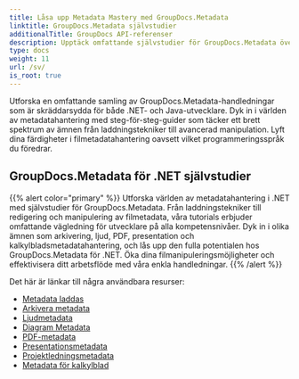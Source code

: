 ```yaml
---
title: Låsa upp Metadata Mastery med GroupDocs.Metadata
linktitle: GroupDocs.Metadata självstudier
additionalTitle: GroupDocs API-referenser
description: Upptäck omfattande självstudier för GroupDocs.Metadata över plattformar. Bemästra metadatahantering i .NET och Java utan ansträngning.
type: docs
weight: 11
url: /sv/
is_root: true
---
```


Utforska en omfattande samling av GroupDocs.Metadata-handledningar som är skräddarsydda för både .NET- och Java-utvecklare. Dyk in i världen av metadatahantering med steg-för-steg-guider som täcker ett brett spektrum av ämnen från laddningstekniker till avancerad manipulation. Lyft dina färdigheter i filmetadatahantering oavsett vilket programmeringsspråk du föredrar.

## GroupDocs.Metadata för .NET självstudier
{{% alert color="primary" %}}
Utforska världen av metadatahantering i .NET med självstudier för GroupDocs.Metadata. Från laddningstekniker till redigering och manipulering av filmetadata, våra tutorials erbjuder omfattande vägledning för utvecklare på alla kompetensnivåer. Dyk in i olika ämnen som arkivering, ljud, PDF, presentation och kalkylbladsmetadatahantering, och lås upp den fulla potentialen hos GroupDocs.Metadata för .NET. Öka dina filmanipuleringsmöjligheter och effektivisera ditt arbetsflöde med våra enkla handledningar.
{{% /alert %}}

Det här är länkar till några användbara resurser:
 
- [Metadata laddas](./net/metadata-loading/)
- [Arkivera metadata](./net/archive-metadata/)
- [Ljudmetadata](./net/audio-metadata/)
- [Diagram Metadata](./net/diagram-metadata/)
- [PDF-metadata](./net/pdf-metadata/)
- [Presentationsmetadata](./net/presentation-metadata/)
- [Projektledningsmetadata](./net/project-management-metadata/)
- [Metadata för kalkylblad](./net/spreadsheet-metadata/)



